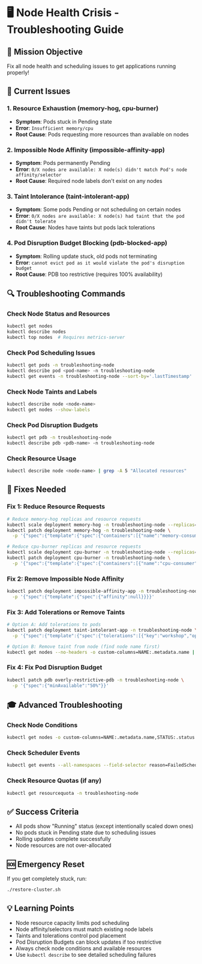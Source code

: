 # 🖥️ Node Health Crisis - Troubleshooting Guide

## 🎯 Mission Objective
Fix all node health and scheduling issues to get applications running properly!

## 🚨 Current Issues

### 1. Resource Exhaustion (memory-hog, cpu-burner)
- **Symptom**: Pods stuck in Pending state
- **Error**: `Insufficient memory/cpu`
- **Root Cause**: Pods requesting more resources than available on nodes

### 2. Impossible Node Affinity (impossible-affinity-app)
- **Symptom**: Pods permanently Pending
- **Error**: `0/X nodes are available: X node(s) didn't match Pod's node affinity/selector`
- **Root Cause**: Required node labels don't exist on any nodes

### 3. Taint Intolerance (taint-intolerant-app)
- **Symptom**: Some pods Pending or not scheduling on certain nodes
- **Error**: `0/X nodes are available: X node(s) had taint that the pod didn't tolerate`
- **Root Cause**: Nodes have taints but pods lack tolerations

### 4. Pod Disruption Budget Blocking (pdb-blocked-app)
- **Symptom**: Rolling update stuck, old pods not terminating
- **Error**: `cannot evict pod as it would violate the pod's disruption budget`
- **Root Cause**: PDB too restrictive (requires 100% availability)

## 🔍 Troubleshooting Commands

### Check Node Status and Resources
```bash
kubectl get nodes
kubectl describe nodes
kubectl top nodes  # Requires metrics-server
```

### Check Pod Scheduling Issues
```bash
kubectl get pods -n troubleshooting-node
kubectl describe pod <pod-name> -n troubleshooting-node
kubectl get events -n troubleshooting-node --sort-by='.lastTimestamp'
```

### Check Node Taints and Labels
```bash
kubectl describe node <node-name>
kubectl get nodes --show-labels
```

### Check Pod Disruption Budgets
```bash
kubectl get pdb -n troubleshooting-node
kubectl describe pdb <pdb-name> -n troubleshooting-node
```

### Check Resource Usage
```bash
kubectl describe node <node-name> | grep -A 5 "Allocated resources"
```

## 🔧 Fixes Needed

### Fix 1: Reduce Resource Requests
```bash
# Reduce memory-hog replicas and resource requests
kubectl scale deployment memory-hog -n troubleshooting-node --replicas=2
kubectl patch deployment memory-hog -n troubleshooting-node \
  -p '{"spec":{"template":{"spec":{"containers":[{"name":"memory-consumer","resources":{"requests":{"memory":"256Mi"}}}]}}}}'

# Reduce cpu-burner replicas and resource requests  
kubectl scale deployment cpu-burner -n troubleshooting-node --replicas=1
kubectl patch deployment cpu-burner -n troubleshooting-node \
  -p '{"spec":{"template":{"spec":{"containers":[{"name":"cpu-consumer","resources":{"requests":{"cpu":"500m"}}}]}}}}'
```

### Fix 2: Remove Impossible Node Affinity
```bash
kubectl patch deployment impossible-affinity-app -n troubleshooting-node \
  -p '{"spec":{"template":{"spec":{"affinity":null}}}}'
```

### Fix 3: Add Tolerations or Remove Taints
```bash
# Option A: Add tolerations to pods
kubectl patch deployment taint-intolerant-app -n troubleshooting-node \
  -p '{"spec":{"template":{"spec":{"tolerations":[{"key":"workshop","operator":"Equal","value":"node-health-crisis","effect":"NoSchedule"}]}}}}'

# Option B: Remove taint from node (find node name first)
kubectl get nodes --no-headers -o custom-columns=NAME:.metadata.name | head -1 | xargs -I {} kubectl taint node {} workshop:NoSchedule-
```

### Fix 4: Fix Pod Disruption Budget
```bash
kubectl patch pdb overly-restrictive-pdb -n troubleshooting-node \
  -p '{"spec":{"minAvailable":"50%"}}'
```

## 🎓 Advanced Troubleshooting

### Check Node Conditions
```bash
kubectl get nodes -o custom-columns=NAME:.metadata.name,STATUS:.status.conditions[-1].type,REASON:.status.conditions[-1].reason
```

### Check Scheduler Events
```bash
kubectl get events --all-namespaces --field-selector reason=FailedScheduling
```

### Check Resource Quotas (if any)
```bash
kubectl get resourcequota -n troubleshooting-node
```

## ✅ Success Criteria
- All pods show "Running" status (except intentionally scaled down ones)
- No pods stuck in Pending state due to scheduling issues
- Rolling updates complete successfully
- Node resources are not over-allocated

## 🆘 Emergency Reset
If you get completely stuck, run:
```bash
./restore-cluster.sh
```

## 💡 Learning Points
- Node resource capacity limits pod scheduling
- Node affinity/selectors must match existing node labels
- Taints and tolerations control pod placement
- Pod Disruption Budgets can block updates if too restrictive
- Always check node conditions and available resources
- Use `kubectl describe` to see detailed scheduling failures
